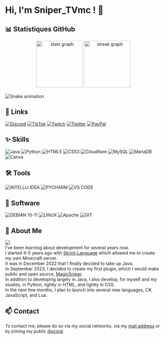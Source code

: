
# Hi, I'm Sniper_TVmc ! 👋
## 📊 Statistiques GitHub
<div align="center">
  <img src="https://github-readme-stats.vercel.app/api?username=SniperTVmc&hide_title=false&hide_rank=false&show_icons=true&include_all_commits=true&count_private=true&disable_animations=false&theme=material-palenight&locale=fr&hide_border=false" height="150" alt="stats graph"  />
  <img src="https://streak-stats.demolab.com?user=SniperTVmc&locale=fr&mode=weekly&theme=material-palenight&hide_border=false&border_radius=5&date_format=j M[ Y]" height="150" alt="streak graph"  />
</div>

<br clear="both">

<img src="https://raw.githubusercontent.com/SniperTVmc/SniperTVmc/output/snake.svg" alt="Snake animation" />

###

## 🔗 Links
[![Discord](https://img.shields.io/badge/Discord-7289DA?style=for-the-badge&logo=discord&logoColor=white)](https://dsc.bio/snipertvmc) [![TikTok](https://img.shields.io/badge/TikTok-000000?style=for-the-badge&logo=tiktok&logoColor=white)](https://tiktok.com/@sniper_tvmc) [![Twitch](https://img.shields.io/badge/Twitch-9146FF?style=for-the-badge&logo=twitch&logoColor=white)](https://twitch.tv/sniper_tvmc) [![Twitter](https://img.shields.io/badge/Twitter-1DA1F2?style=for-the-badge&logo=twitter&logoColor=white)](https://twitter.com/Sniper_TVmc) [![PayPal](https://img.shields.io/badge/PayPal-00457C?style=for-the-badge&logo=paypal&logoColor=white)](https://paypal.me/GastonKrabansky)
## ✨ Skills
![Java](https://img.shields.io/badge/Java-ED8B00?style=for-the-badge&logo=openjdk&logoColor=white) ![Python](https://img.shields.io/badge/Python-3776AB?style=for-the-badge&logo=python&logoColor=white) ![HTML5](https://img.shields.io/badge/HTML5-E34F26?style=for-the-badge&logo=html5&logoColor=white) ![CSS3](https://img.shields.io/badge/css3-%231572B6.svg?style=for-the-badge&logo=css3&logoColor=white) ![Cloudflare](https://img.shields.io/badge/Cloudflare-F38020?style=for-the-badge&logo=Cloudflare&logoColor=white) ![MySQL](https://img.shields.io/badge/MySQL-00000F?style=for-the-badge&logo=mysql&logoColor=white) ![MariaDB](https://img.shields.io/badge/MariaDB-003545?style=for-the-badge&logo=mariadb&logoColor=white) ![Canva](https://img.shields.io/badge/Canva-%2300C4CC.svg?&style=for-the-badge&logo=Canva&logoColor=white) 
## 🛠️ Tools
![INTELLIJ IDEA](https://img.shields.io/badge/IntelliJ_IDEA-000000.svg?style=for-the-badge&logo=intellij-idea&logoColor=white) ![PYCHARM](https://img.shields.io/badge/PyCharm-000000.svg?&style=for-the-badge&logo=PyCharm&logoColor=white) ![VS CODE](https://img.shields.io/badge/Visual_Studio_Code-0078D4?style=for-the-badge&logo=visual%20studio%20code&logoColor=white)
## 💽 Software
![DEBIAN 10-11](https://img.shields.io/badge/Debian-A81D33?style=for-the-badge&logo=debian&logoColor=white) ![LINUX](https://img.shields.io/badge/Linux-FCC624?style=for-the-badge&logo=linux&logoColor=black) ![Apache](https://img.shields.io/badge/apache-%23D42029.svg?style=for-the-badge&logo=apache&logoColor=white) ![GIT](https://img.shields.io/badge/GIT-E44C30?style=for-the-badge&logo=git&logoColor=white)
## 🚀 About Me
[![](https://visitcount.itsvg.in/api?id=SniperTVmc&icon=5&color=3)](https://visitcount.itsvg.in)<br>
I've been learning about development for several years now.<br>
I started 4-5 years ago with [Skript-Language](https://github.com/SkriptLang/Skript) which allowed me to create my own Minecraft server.<br>
It was in December 2022 that I finally decided to take up Java.<br>
In September 2023, I decided to create my first plugin, which I would make public and open source, [MagicSniper](https://github.com/SniperTVmc/MagicSniper).<br>
In addition to developing largely in Java, I also develop, for myself and my studies, in Python, lightly in HTML, and lightly in CSS.<br>
In the next few months, I plan to launch into several new languages, C#, JavaScript, and Lua.<br>


## 📫 Contact

To contact me, please do so via my social networks, via my [mail address](mailto:snipertv59.pro@gmail.com) or by joining my public [discord](https://discord.gg/fSzK79TAYf).
